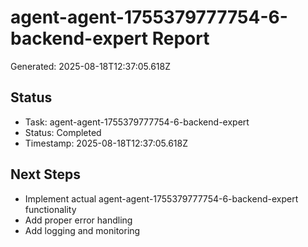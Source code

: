 # agent-agent-1755379777754-6-backend-expert Report

Generated: 2025-08-18T12:37:05.618Z

## Status
- Task: agent-agent-1755379777754-6-backend-expert
- Status: Completed
- Timestamp: 2025-08-18T12:37:05.618Z

## Next Steps
- Implement actual agent-agent-1755379777754-6-backend-expert functionality
- Add proper error handling
- Add logging and monitoring
